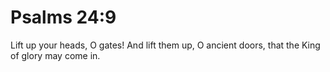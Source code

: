 # Psalms 24:9

Lift up your heads, O gates! And lift them up, O ancient doors, that the King of glory may come in.
